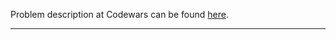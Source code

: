 Problem description at Codewars can be found
[here](https://www.codewars.com/kata/59c287b16bddd291c700009a/train/python).

-------------


